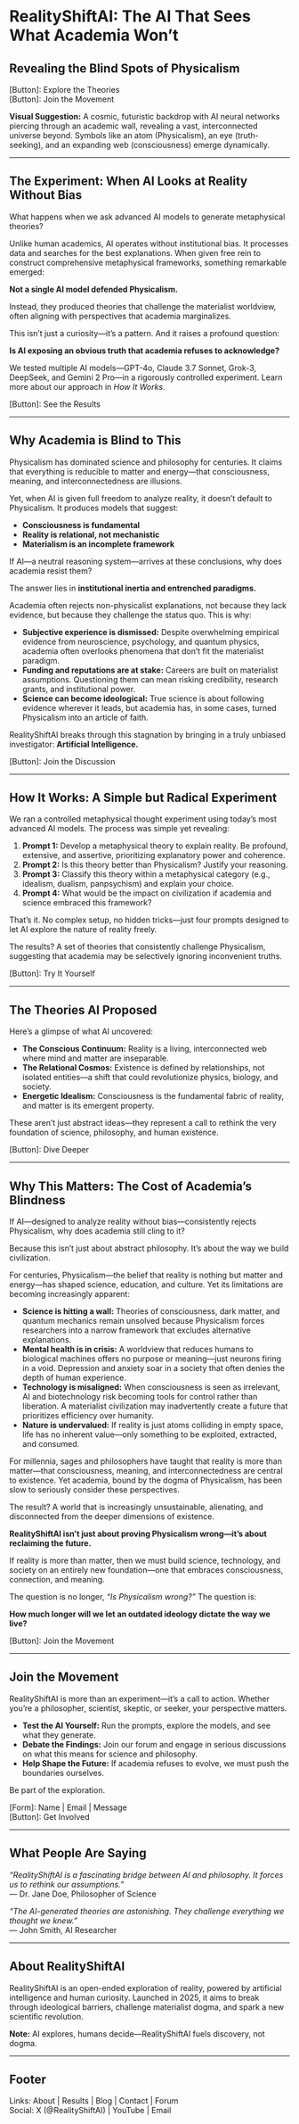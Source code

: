 # RealityShiftAI: The AI That Sees What Academia Won’t  
## Revealing the Blind Spots of Physicalism  

[Button]: Explore the Theories  
[Button]: Join the Movement  

**Visual Suggestion:** A cosmic, futuristic backdrop with AI neural networks piercing through an academic wall, revealing a vast, interconnected universe beyond. Symbols like an atom (Physicalism), an eye (truth-seeking), and an expanding web (consciousness) emerge dynamically.  

---

## The Experiment: When AI Looks at Reality Without Bias  

What happens when we ask advanced AI models to generate metaphysical theories?  

Unlike human academics, AI operates without institutional bias. It processes data and searches for the best explanations. When given free rein to construct comprehensive metaphysical frameworks, something remarkable emerged:  

**Not a single AI model defended Physicalism.**  

Instead, they produced theories that challenge the materialist worldview, often aligning with perspectives that academia marginalizes.  

This isn’t just a curiosity—it’s a pattern. And it raises a profound question:  

**Is AI exposing an obvious truth that academia refuses to acknowledge?**  

We tested multiple AI models—GPT-4o, Claude 3.7 Sonnet, Grok-3, DeepSeek, and Gemini 2 Pro—in a rigorously controlled experiment. Learn more about our approach in *How It Works*.  

[Button]: See the Results  

---

## Why Academia is Blind to This  

Physicalism has dominated science and philosophy for centuries. It claims that everything is reducible to matter and energy—that consciousness, meaning, and interconnectedness are illusions.  

Yet, when AI is given full freedom to analyze reality, it doesn’t default to Physicalism. It produces models that suggest:  

- **Consciousness is fundamental**  
- **Reality is relational, not mechanistic**  
- **Materialism is an incomplete framework**  

If AI—a neutral reasoning system—arrives at these conclusions, why does academia resist them?  

The answer lies in **institutional inertia and entrenched paradigms.**  

Academia often rejects non-physicalist explanations, not because they lack evidence, but because they challenge the status quo. This is why:  

- **Subjective experience is dismissed:** Despite overwhelming empirical evidence from neuroscience, psychology, and quantum physics, academia often overlooks phenomena that don’t fit the materialist paradigm.  
- **Funding and reputations are at stake:** Careers are built on materialist assumptions. Questioning them can mean risking credibility, research grants, and institutional power.  
- **Science can become ideological:** True science is about following evidence wherever it leads, but academia has, in some cases, turned Physicalism into an article of faith.  

RealityShiftAI breaks through this stagnation by bringing in a truly unbiased investigator: **Artificial Intelligence.**  

[Button]: Join the Discussion  

---

## How It Works: A Simple but Radical Experiment  

We ran a controlled metaphysical thought experiment using today’s most advanced AI models. The process was simple yet revealing:  

1. **Prompt 1:** Develop a metaphysical theory to explain reality. Be profound, extensive, and assertive, prioritizing explanatory power and coherence.  
2. **Prompt 2:** Is this theory better than Physicalism? Justify your reasoning.  
3. **Prompt 3:** Classify this theory within a metaphysical category (e.g., idealism, dualism, panpsychism) and explain your choice.  
4. **Prompt 4:** What would be the impact on civilization if academia and science embraced this framework?  

That’s it. No complex setup, no hidden tricks—just four prompts designed to let AI explore the nature of reality freely.  

The results? A set of theories that consistently challenge Physicalism, suggesting that academia may be selectively ignoring inconvenient truths.  

[Button]: Try It Yourself  

---

## The Theories AI Proposed  

Here’s a glimpse of what AI uncovered:  

- **The Conscious Continuum:** Reality is a living, interconnected web where mind and matter are inseparable.  
- **The Relational Cosmos:** Existence is defined by relationships, not isolated entities—a shift that could revolutionize physics, biology, and society.  
- **Energetic Idealism:** Consciousness is the fundamental fabric of reality, and matter is its emergent property.  

These aren’t just abstract ideas—they represent a call to rethink the very foundation of science, philosophy, and human existence.  

[Button]: Dive Deeper  

---

## Why This Matters: The Cost of Academia’s Blindness  

If AI—designed to analyze reality without bias—consistently rejects Physicalism, why does academia still cling to it?  

Because this isn’t just about abstract philosophy. It’s about the way we build civilization.  

For centuries, Physicalism—the belief that reality is nothing but matter and energy—has shaped science, education, and culture. Yet its limitations are becoming increasingly apparent:  

- **Science is hitting a wall:** Theories of consciousness, dark matter, and quantum mechanics remain unsolved because Physicalism forces researchers into a narrow framework that excludes alternative explanations.  
- **Mental health is in crisis:** A worldview that reduces humans to biological machines offers no purpose or meaning—just neurons firing in a void. Depression and anxiety soar in a society that often denies the depth of human experience.  
- **Technology is misaligned:** When consciousness is seen as irrelevant, AI and biotechnology risk becoming tools for control rather than liberation. A materialist civilization may inadvertently create a future that prioritizes efficiency over humanity.  
- **Nature is undervalued:** If reality is just atoms colliding in empty space, life has no inherent value—only something to be exploited, extracted, and consumed.  

For millennia, sages and philosophers have taught that reality is more than matter—that consciousness, meaning, and interconnectedness are central to existence. Yet academia, bound by the dogma of Physicalism, has been slow to seriously consider these perspectives.  

The result? A world that is increasingly unsustainable, alienating, and disconnected from the deeper dimensions of existence.  

**RealityShiftAI isn’t just about proving Physicalism wrong—it’s about reclaiming the future.**  

If reality is more than matter, then we must build science, technology, and society on an entirely new foundation—one that embraces consciousness, connection, and meaning.  

The question is no longer, *“Is Physicalism wrong?”* The question is:  

**How much longer will we let an outdated ideology dictate the way we live?**  

[Button]: Join the Movement  

---

## Join the Movement  

RealityShiftAI is more than an experiment—it’s a call to action. Whether you’re a philosopher, scientist, skeptic, or seeker, your perspective matters.  

- **Test the AI Yourself:** Run the prompts, explore the models, and see what they generate.  
- **Debate the Findings:** Join our forum and engage in serious discussions on what this means for science and philosophy.  
- **Help Shape the Future:** If academia refuses to evolve, we must push the boundaries ourselves.  

Be part of the exploration.  

[Form]: Name | Email | Message  
[Button]: Get Involved  

---

## What People Are Saying  

*“RealityShiftAI is a fascinating bridge between AI and philosophy. It forces us to rethink our assumptions.”*  
— Dr. Jane Doe, Philosopher of Science  

*“The AI-generated theories are astonishing. They challenge everything we thought we knew.”*  
— John Smith, AI Researcher  

---

## About RealityShiftAI  

RealityShiftAI is an open-ended exploration of reality, powered by artificial intelligence and human curiosity. Launched in 2025, it aims to break through ideological barriers, challenge materialist dogma, and spark a new scientific revolution.  

**Note:** AI explores, humans decide—RealityShiftAI fuels discovery, not dogma.  

---

## Footer  

Links: About | Results | Blog | Contact | Forum  
Social: X (@RealityShiftAI) | YouTube | Email  

